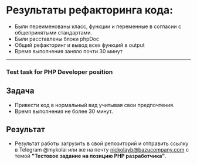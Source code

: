 # Результаты рефакторинга кода:
- Были переименованы класс, функции и переменные в согласии с общепринятыми стандартами. 
- Были расставлены блоки phpDoc
- Общий рефакторинг и вывод всех функций в output
- Время выполнения заняло почти 30 минут

---

### Test task for PHP Developer position
## Задача
- Привести код в нормальный вид учитывая свои предпочтения.
- Время выполнения не более 30 минут.

## Результат
- Результат работы загрузить в свой репозиторий и отправить ссылку в Telegram @mykolai или же на почту nickolayb@bazucompany.com с темой **"Тестовое задание на позицию PHP разработчика"**.

